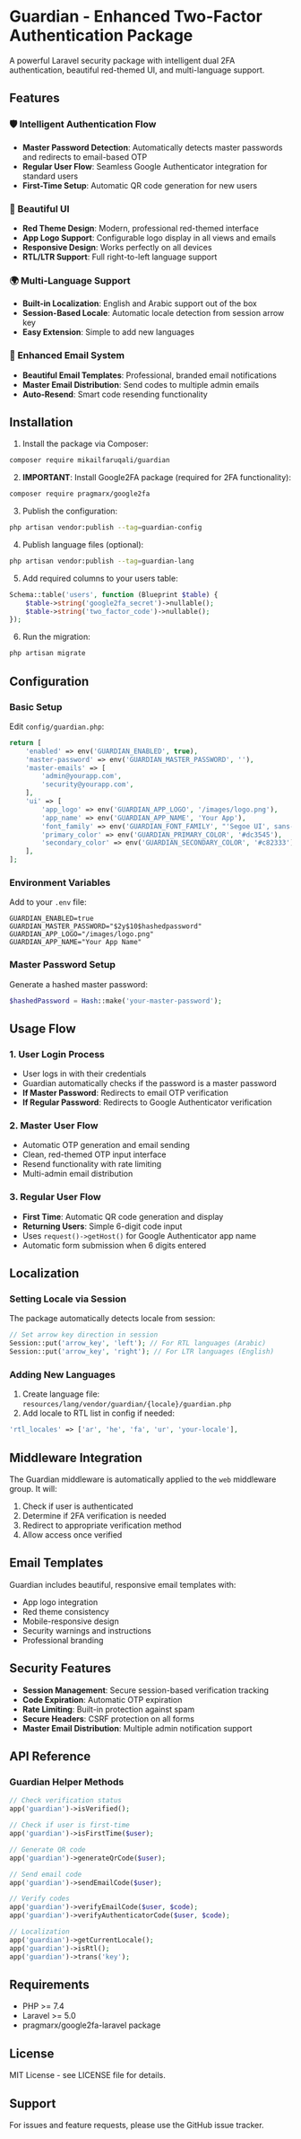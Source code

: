 # Guardian - Enhanced Two-Factor Authentication Package

A powerful Laravel security package with intelligent dual 2FA authentication, beautiful red-themed UI, and multi-language support.

## Features

### 🛡️ Intelligent Authentication Flow
- **Master Password Detection**: Automatically detects master passwords and redirects to email-based OTP
- **Regular User Flow**: Seamless Google Authenticator integration for standard users
- **First-Time Setup**: Automatic QR code generation for new users

### 🎨 Beautiful UI
- **Red Theme Design**: Modern, professional red-themed interface
- **App Logo Support**: Configurable logo display in all views and emails
- **Responsive Design**: Works perfectly on all devices
- **RTL/LTR Support**: Full right-to-left language support

### 🌍 Multi-Language Support
- **Built-in Localization**: English and Arabic support out of the box
- **Session-Based Locale**: Automatic locale detection from session arrow key
- **Easy Extension**: Simple to add new languages

### 📧 Enhanced Email System
- **Beautiful Email Templates**: Professional, branded email notifications
- **Master Email Distribution**: Send codes to multiple admin emails
- **Auto-Resend**: Smart code resending functionality

## Installation

1. Install the package via Composer:
```bash
composer require mikailfaruqali/guardian
```

2. **IMPORTANT**: Install Google2FA package (required for 2FA functionality):
```bash
composer require pragmarx/google2fa
```

3. Publish the configuration:
```bash
php artisan vendor:publish --tag=guardian-config
```

4. Publish language files (optional):
```bash
php artisan vendor:publish --tag=guardian-lang
```

5. Add required columns to your users table:
```php
Schema::table('users', function (Blueprint $table) {
    $table->string('google2fa_secret')->nullable();
    $table->string('two_factor_code')->nullable();
});
```

6. Run the migration:
```bash
php artisan migrate
```

## Configuration

### Basic Setup
Edit `config/guardian.php`:

```php
return [
    'enabled' => env('GUARDIAN_ENABLED', true),
    'master-password' => env('GUARDIAN_MASTER_PASSWORD', ''),
    'master-emails' => [
        'admin@yourapp.com',
        'security@yourapp.com',
    ],
    'ui' => [
        'app_logo' => env('GUARDIAN_APP_LOGO', '/images/logo.png'),
        'app_name' => env('GUARDIAN_APP_NAME', 'Your App'),
        'font_family' => env('GUARDIAN_FONT_FAMILY', "'Segoe UI', sans-serif"),
        'primary_color' => env('GUARDIAN_PRIMARY_COLOR', '#dc3545'),
        'secondary_color' => env('GUARDIAN_SECONDARY_COLOR', '#c82333'),
    ],
];
```

### Environment Variables
Add to your `.env` file:

```env
GUARDIAN_ENABLED=true
GUARDIAN_MASTER_PASSWORD="$2y$10$hashedpassword"
GUARDIAN_APP_LOGO="/images/logo.png"
GUARDIAN_APP_NAME="Your App Name"
```

### Master Password Setup
Generate a hashed master password:

```php
$hashedPassword = Hash::make('your-master-password');
```

## Usage Flow

### 1. User Login Process
- User logs in with their credentials
- Guardian automatically checks if the password is a master password
- **If Master Password**: Redirects to email OTP verification
- **If Regular Password**: Redirects to Google Authenticator verification

### 2. Master User Flow
- Automatic OTP generation and email sending
- Clean, red-themed OTP input interface
- Resend functionality with rate limiting
- Multi-admin email distribution

### 3. Regular User Flow
- **First Time**: Automatic QR code generation and display
- **Returning Users**: Simple 6-digit code input
- Uses `request()->getHost()` for Google Authenticator app name
- Automatic form submission when 6 digits entered

## Localization

### Setting Locale via Session
The package automatically detects locale from session:

```php
// Set arrow key direction in session
Session::put('arrow_key', 'left'); // For RTL languages (Arabic)
Session::put('arrow_key', 'right'); // For LTR languages (English)
```

### Adding New Languages
1. Create language file: `resources/lang/vendor/guardian/{locale}/guardian.php`
2. Add locale to RTL list in config if needed:
```php
'rtl_locales' => ['ar', 'he', 'fa', 'ur', 'your-locale'],
```

## Middleware Integration

The Guardian middleware is automatically applied to the `web` middleware group. It will:

1. Check if user is authenticated
2. Determine if 2FA verification is needed
3. Redirect to appropriate verification method
4. Allow access once verified

## Email Templates

Guardian includes beautiful, responsive email templates with:
- App logo integration
- Red theme consistency
- Mobile-responsive design
- Security warnings and instructions
- Professional branding

## Security Features

- **Session Management**: Secure session-based verification tracking
- **Code Expiration**: Automatic OTP expiration
- **Rate Limiting**: Built-in protection against spam
- **Secure Headers**: CSRF protection on all forms
- **Master Email Distribution**: Multiple admin notification support

## API Reference

### Guardian Helper Methods

```php
// Check verification status
app('guardian')->isVerified();

// Check if user is first-time
app('guardian')->isFirstTime($user);

// Generate QR code
app('guardian')->generateQrCode($user);

// Send email code
app('guardian')->sendEmailCode($user);

// Verify codes
app('guardian')->verifyEmailCode($user, $code);
app('guardian')->verifyAuthenticatorCode($user, $code);

// Localization
app('guardian')->getCurrentLocale();
app('guardian')->isRtl();
app('guardian')->trans('key');
```

## Requirements

- PHP >= 7.4
- Laravel >= 5.0
- pragmarx/google2fa-laravel package

## License

MIT License - see LICENSE file for details.

## Support

For issues and feature requests, please use the GitHub issue tracker.